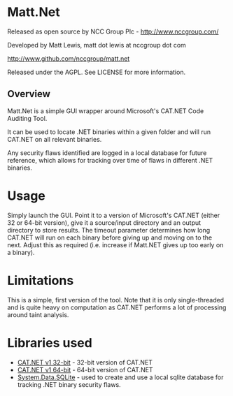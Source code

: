 # Matt.Net

Released as open source by NCC Group Plc - http://www.nccgroup.com/

Developed by Matt Lewis, matt dot lewis at nccgroup dot com

http://www.github.com/nccgroup/matt.net

Released under the AGPL. See LICENSE for more information.

## Overview

Matt.Net is a simple GUI wrapper around Microsoft's CAT.NET Code Auditing Tool.

It can be used to locate .NET binaries within a given folder and will run CAT.NET on all relevant binaries.

Any security flaws identified are logged in a local database for future reference, which allows for tracking over time of flaws in different .NET binaries.

# Usage

Simply launch the GUI. Point it to a version of Microsoft's CAT.NET (either 32 or 64-bit version), give it a source/input directory and an output directory to store results. The timeout parameter determines how long CAT.NET will run on each binary before giving up and moving on to the next. Adjust this as required (i.e. increase if Matt.NET gives up too early on a binary).

# Limitations

This is a simple, first version of the tool. Note that it is only single-threaded and is quite heavy on computation as CAT.NET performs a lot of processing around taint analysis.

# Libraries used

* [CAT.NET v1 32-bit](http://www.microsoft.com/en-gb/download/details.aspx?id=19968) - 32-bit version of CAT.NET
* [CAT.NET v1 64-bit](http://www.microsoft.com/en-gb/download/details.aspx?id=5570) - 64-bit version of CAT.NET
* [System.Data.SQLite](http://system.data.sqlite.org/index.html/doc/trunk/www/downloads.wiki) - used to create and use a local sqlite database for tracking .NET binary security flaws.
